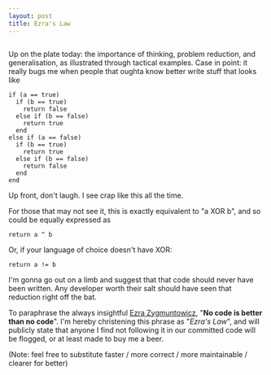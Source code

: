 ```yaml
---
layout: post
title: Ezra's Law
---
```


<img src='http://farm2.static.flickr.com/1086/1353511352_6eec3d8de5_m.jpg' alt='' class='alignright' />

Up on the plate today: the importance of thinking, problem reduction, and generalisation, as illustrated through tactical examples. Case in point: it really bugs me when people that oughta know better write stuff that looks like

	if (a == true)
	  if (b == true)
	    return false
	  else if (b == false)
	    return true
	  end
	else if (a == false)
	  if (b == true)
	    return true
	  else if (b == false)
	    return false
	  end
	end

Up front, don't laugh. I see crap like this all the time. 

For those that may not see it, this is exactly equivalent to "a XOR b", and so could be equally expressed as

	return a ^ b

Or, if your language of choice doesn't have XOR:

	return a != b

I'm gonna go out on a limb and suggest that that code should never have been written. Any developer worth their salt should have seen that reduction right off the bat.

To paraphrase the always insightful [Ezra Zygmuntowicz](http://brainspl.at/), "**No code is better than no code**". I'm hereby christening this phrase as "_Ezra's Law_", and will publicly state that anyone I find not following it in our committed code will be flogged, or at least made to buy me a beer.

(Note: feel free to substitute faster / more correct / more maintainable / clearer for better)
